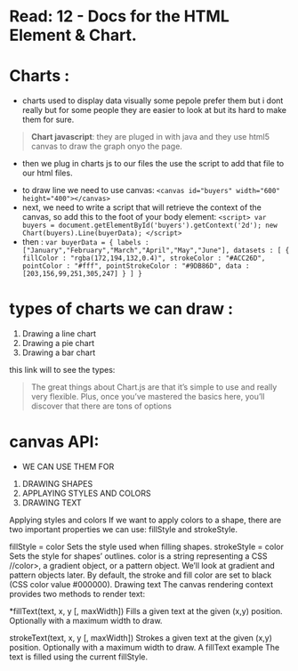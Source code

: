 # Read: 12 - Docs for the HTML <canvas> Element & Chart.

# Charts :

- charts used to display data visually some pepole prefer them but i dont really but for some people they are easier to look at but its hard to make them for sure.

> **Chart javascript**: they are pluged in with java and they use html5 canvas to draw the graph onyo the page.

- then we plug in charts js to our files the use the script to add that file to our html files.

* to draw line we need to use canvas:
 `<canvas id="buyers" width="600" height="400"></canvas>`
* next, we need to write a script that will retrieve the context of the canvas, so add this to the foot of your body element:
`<script>
    var buyers = document.getElementById('buyers').getContext('2d');
    new Chart(buyers).Line(buyerData);
</script>`
 * then : 
 `var buyerData = {
	labels : ["January","February","March","April","May","June"],
	datasets : [
		{
			fillColor : "rgba(172,194,132,0.4)",
			strokeColor : "#ACC26D",
			pointColor : "#fff",
			pointStrokeColor : "#9DB86D",
			data : [203,156,99,251,305,247]
		}
	]
}`


# types of charts we can draw :
 1. Drawing a line chart
 2. Drawing a pie chart
 3. Drawing a bar chart

 this link will to see the types:
 [](https://www.webdesignerdepot.com/cdn-origin/uploads7/easily-create-stunning-animated-charts-with-chart-js/chartjs-demo.html)

 > The great things about Chart.js are that it’s simple to use and really very flexible. Plus, once you’ve mastered the basics here, you’ll discover that there are tons of options 


 # canvas API:
  * WE CAN USE THEM FOR
  1. DRAWING SHAPES 
  2. APPLAYING STYLES AND COLORS 
  3. DRAWING TEXT 

  Applying styles and colors
If we want to apply colors to a shape, there are two important properties we can use: fillStyle and strokeStyle.

fillStyle = color Sets the style used when filling shapes.
strokeStyle = color Sets the style for shapes’ outlines. color is a string representing a CSS //color>, a gradient object, or a pattern object. We’ll look at gradient and pattern objects later. By default, the stroke and fill color are set to black (CSS color value #000000).
Drawing text
The canvas rendering context provides two methods to render text:

*fillText(text, x, y [, maxWidth]) Fills a given text at the given (x,y) position. Optionally with a maximum width to draw.

strokeText(text, x, y [, maxWidth]) Strokes a given text at the given (x,y) position. Optionally with a maximum width to draw.
A fillText example The text is filled using the current fillStyle.
